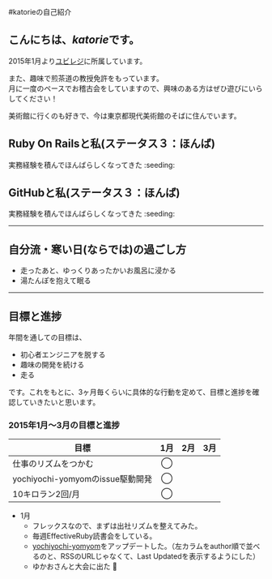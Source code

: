 #katorieの自己紹介

## こんにちは、*katorie*です。  
2015年1月より[ユビレジ](https://ubiregi.com/)に所属しています。

また、趣味で煎茶道の教授免許をもっています。  
月に一度のペースでお稽古会をしていますので、興味のある方はぜひ遊びにいらしてください！  

美術館に行くのも好きで、今は東京都現代美術館のそばに住んでいます。　　


## Ruby On Railsと私(ステータス３：ほんば)
実務経験を積んでほんばらしくなってきた :seeding:


## GitHubと私(ステータス３：ほんば)
実務経験を積んでほんばらしくなってきた :seeding:


***

## 自分流・寒い日(ならでは)の過ごし方
- 走ったあと、ゆっくりあったかいお風呂に浸かる
- 湯たんぽを抱えて眠る

***


## 目標と進捗
年間を通しての目標は、
- 初心者エンジニアを脱する
- 趣味の開発を続ける
- 走る  

です。これをもとに、3ヶ月毎くらいに具体的な行動を定めて、目標と進捗を確認していきたいと思います。


### 2015年1月〜3月の目標と進捗
| 目標 | 1月 | 2月 | 3月 |
| ---- |:---:|:---:|:---:|
|仕事のリズムをつかむ|◯|||
|yochiyochi-yomyomのissue駆動開発|◯|||
|10キロラン2回/月|◯|||
- 1月
  - フレックスなので、まずは出社リズムを整えてみた。
  - 毎週EffectiveRuby読書会をしている。
  - [yochiyochi-yomyom](http://yochiyochi-yomyom.herokuapp.com/)をアップデートした。（左カラムをauthor順で並べるのと、RSSのURLじゃなくて、Last Updatedを表示するようにした）
  - ゆかおさんと大会に出た :tada:
